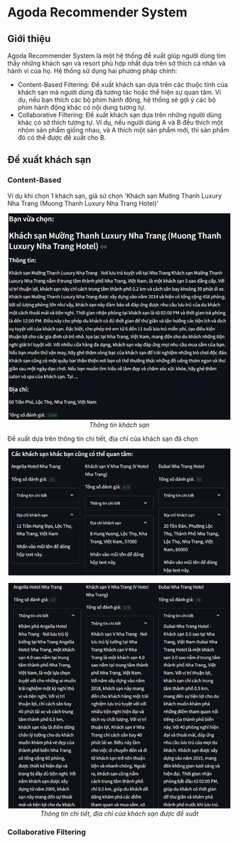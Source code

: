# Agoda Recommender System
## Giới thiệu
Agoda Recommender System là một hệ thống đề xuất giúp người dùng tìm thấy những khách sạn và resort phù hợp nhất dựa trên sở thích cá nhân và hành vi của họ. Hệ thống sử dụng hai phương pháp chính:
* Content-Based Filtering: Đề xuất khách sạn dựa trên các thuộc tính của khách sạn mà người dùng đã tương tác hoặc thể hiện sự quan tâm. Ví dụ, nếu bạn thích các bộ phim hành động, hệ thống sẽ gợi ý các bộ phim hành động khác có nội dung tương tự.
* Collaborative Filtering: Đề xuất khách sạn dựa trên những người dùng khác có sở thích tương tự. Ví dụ, nếu người dùng A và B đều thích một nhóm sản phẩm giống nhau, và A thích một sản phẩm mới, thì sản phẩm đó có thể được đề xuất cho B.
## Đề xuất khách sạn
### Content-Based
Ví dụ khi chọn 1 khách sạn, giả sử chọn 'Khách sạn Mường Thanh Luxury Nha Trang (Muong Thanh Luxury Nha Trang Hotel)'
<p align="center">
  <img src="demo/content_based/choose_hotel.png" width=500><br/>
  <i>Thông tin khách sạn</i>
</p>

Đề xuất dựa trên thông tin chi tiết, địa chỉ của khách sạn đã chọn
<p align="center">
  <img src="demo/content_based/show_re_1.png" width=500><br/>
  <i></i>
</p>
<p align="center">
  <img src="demo/content_based/show_re_2.png" width=500><br/>
  <i>Thông tin chi tiết, địa chỉ của khách sạn được đề xuất</i>
</p>

### Collaborative Filtering
